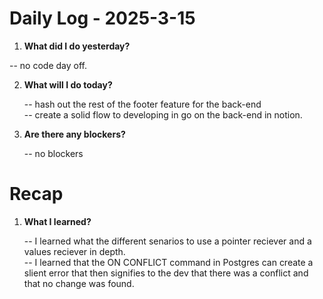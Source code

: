 # Daily Log - 2025-3-15

1. **What did I do yesterday?**
   
-- no code day off.

2. **What will I do today?**
   
   -- hash out the rest of the footer feature for the back-end  
   -- create a solid flow to developing in go on the back-end in notion. 

3. **Are there any blockers?**

   -- no blockers

# Recap
1. **What I learned?**
   
   -- I learned what the different senarios to use a pointer reciever and a values reciever in depth.  
   -- I learned that the ON CONFLICT command in Postgres can create a slient error that then signifies to the dev that there was a conflict and that no change was found.  

<!-- 

git add .; git commit -m "stand-up"; git push; 
git add .; git commit -m "close-out"; git push; 

-->